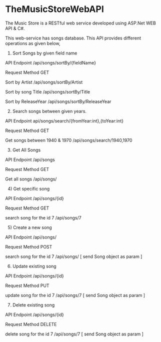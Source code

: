 # TheMusicStoreWebAPI

The Music Store is a RESTful web service developed using ASP.Net WEB API & C#.

This web-service has songs database. This API provides different operations as given below,

1) Sort Songs by given field name 

API Endpoint
 				/api/songs/sortBy/{fieldName}


Request Method
				 GET


Sort by Artist
 /api/songs/sortBy/Artist


Sort by song Title
 /api/songs/sortBy/Title


Sort by ReleaseYear
 /api/songs/sortBy/ReleaseYear




2) Search songs between given years. 


 API Endpoint
  api/songs/search/{fromYear:int},{toYear:int}


 Request Method
    GET


 Get songs between 1940 & 1970
  /api/songs/search/1940,1970




3) Get All Songs	


 API Endpoint
  /api/songs


 Request Method
    GET


 Get all songs
  /api/songs/


 
4) Get specific song
		

 API Endpoint
  /api/songs/{id}


 Request Method
    GET


 search song for the id 7
  /api/songs/7


 
5) Create a new song 

 API Endpoint
  /api/songs/


 Request Method
    POST


 search song for the id 7
  /api/songs/
[ send Song object as param ]


6) Update existing song

 API Endpoint
  /api/songs/{id}


 Request Method
    PUT


 update song for the id 7
  /api/songs/7
[ send Song object as param ]



7) Delete existing song

 API Endpoint
  /api/songs/{id}


 Request Method
    DELETE


 delete song for the id 7
  /api/songs/7
[ send Song object as param ]

